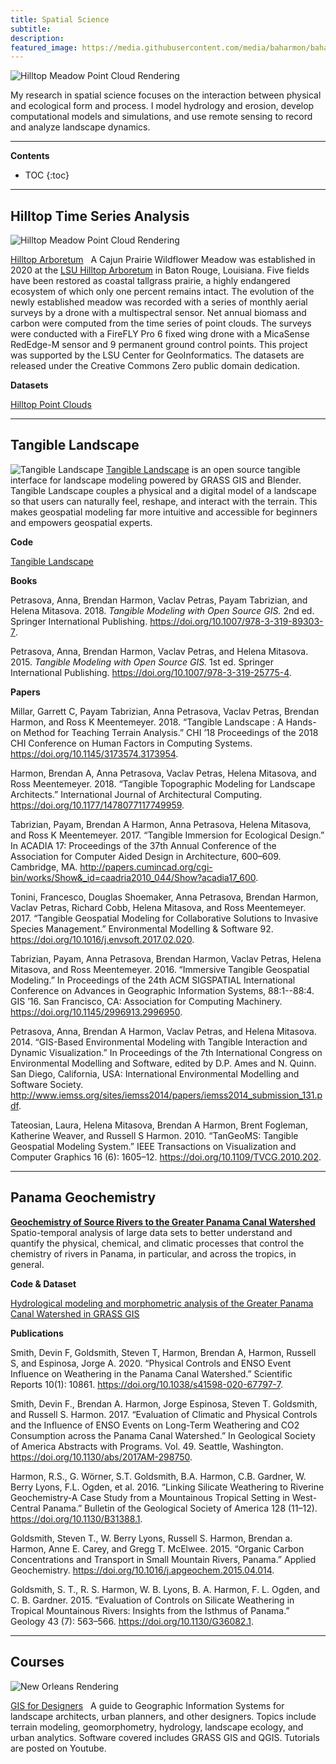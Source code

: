 ```yaml
---
title: Spatial Science
subtitle:
description:
featured_image: https://media.githubusercontent.com/media/baharmon/baharmon.github.io/master/images/spatial-science/hilltop-1.jpg
---
```


![Hilltop Meadow Point Cloud Rendering](https://media.githubusercontent.com/media/baharmon/baharmon.github.io/master/images/spatial-science/hilltop-1.jpg)

My research in spatial science focuses on the interaction between physical and ecological form and process. I model hydrology and erosion, develop computational models and simulations, and use remote sensing to record and analyze landscape dynamics.

---

**Contents**
* TOC
{:toc}

---

## Hilltop Time Series Analysis

![Hilltop Meadow Point Cloud Rendering](https://media.githubusercontent.com/media/baharmon/baharmon.github.io/master/images/spatial-science/hilltop-transect-biomass-2020.png)

[Hilltop Arboretum](https://xyz.cct.lsu.edu/hilltop/)
&nbsp;
A Cajun Prairie Wildflower Meadow was established in 2020 at the
[LSU Hilltop Arboretum](https://www.lsu.edu/hilltop/)
in Baton Rouge, Louisiana.
Five fields have been restored as coastal tallgrass prairie,
a highly endangered ecosystem of which only one percent remains intact.
The evolution of the newly established meadow was recorded
with a series of monthly aerial surveys
by a drone with a multispectral sensor.
Net annual biomass and carbon
were computed from the time series of point clouds.
The surveys were conducted with a
FireFLY Pro 6 fixed wing drone
with a MicaSense RedEdge-M sensor
and 9 permanent ground control points.
This project was supported by the
LSU Center for GeoInformatics.
The datasets are released under the
<i class="fab fa-creative-commons"></i>
Creative Commons Zero
public domain dedication.

**Datasets**

<i class="ms ms-cloud"></i> [Hilltop Point Clouds](https://xyz.cct.lsu.edu/hilltop/)

<!--<i class="ai ai-doi"></i> [Hilltop Dataset]()-->

---

## Tangible Landscape

![Tangible Landscape](https://media.githubusercontent.com/media/baharmon/baharmon.github.io/master/images/tangible-landscape-1.jpg)
[Tangible Landscape](https://tangible-landscape.github.io/)
is an open source tangible interface
for landscape modeling
powered by GRASS GIS and Blender.
Tangible Landscape couples
a physical and a digital model of a landscape
so that users can naturally feel, reshape, and interact
with the terrain.
This makes geospatial modeling
far more intuitive and accessible for beginners
and empowers geospatial experts.

**Code**

<i class="fab fa-github"></i>
[Tangible Landscape](https://github.com/tangible-landscape/grass-tangible-landscape)

**Books**

Petrasova, Anna, Brendan Harmon, Vaclav Petras, Payam Tabrizian, and Helena Mitasova. 2018. *Tangible Modeling with Open Source GIS.* 2nd ed. Springer International Publishing. [<i class="ai ai-doi"></i>](https://doi.org/10.1007/978-3-319-89303-7)https://doi.org/10.1007/978-3-319-89303-7.

Petrasova, Anna, Brendan Harmon, Vaclav Petras, and Helena Mitasova. 2015. *Tangible Modeling with Open Source GIS.* 1st ed. Springer International Publishing. [<i class="ai ai-doi"></i>](https://doi.org/10.1007/978-3-319-25775-4)https://doi.org/10.1007/978-3-319-25775-4.

**Papers**

Millar, Garrett C, Payam Tabrizian, Anna Petrasova, Vaclav Petras, Brendan Harmon, and Ross K Meentemeyer. 2018. “Tangible Landscape : A Hands-on Method for Teaching Terrain Analysis.” CHI ’18 Proceedings of the 2018 CHI Conference on Human Factors in Computing Systems. [<i class="ai ai-doi"></i>](https://doi.org/10.1145/3173574.3173954)https://doi.org/10.1145/3173574.3173954.

Harmon, Brendan A, Anna Petrasova, Vaclav Petras, Helena Mitasova, and Ross Meentemeyer. 2018. “Tangible Topographic Modeling for Landscape Architects.” International Journal of Architectural Computing. [<i class="ai ai-doi"></i>](https://doi.org/10.1177/1478077117749959)https://doi.org/10.1177/1478077117749959.

Tabrizian, Payam, Brendan A Harmon, Anna Petrasova, Helena Mitasova, and Ross K Meentemeyer. 2017. “Tangible Immersion for Ecological Design.” In ACADIA 17: Proceedings of the 37th Annual Conference of the Association for Computer Aided Design in Architecture, 600–609. Cambridge, MA. [<i class="ai ai-doi"></i>](http://papers.cumincad.org/cgi-bin/works/Show&_id=caadria2010_044/Show?acadia17_600)http://papers.cumincad.org/cgi-bin/works/Show&_id=caadria2010_044/Show?acadia17_600.

Tonini, Francesco, Douglas Shoemaker, Anna Petrasova, Brendan Harmon, Vaclav Petras, Richard Cobb, Helena Mitasova, and Ross Meentemeyer. 2017. “Tangible Geospatial Modeling for Collaborative Solutions to Invasive Species Management.” Environmental Modelling & Software 92. [<i class="ai ai-doi"></i>](https://doi.org/10.1016/j.envsoft.2017.02.020)https://doi.org/10.1016/j.envsoft.2017.02.020.

Tabrizian, Payam, Anna Petrasova, Brendan Harmon, Vaclav Petras, Helena Mitasova, and Ross Meentemeyer. 2016. “Immersive Tangible Geospatial Modeling.” In Proceedings of the 24th ACM SIGSPATIAL International Conference on Advances in Geographic Information Systems, 88:1--88:4. GIS ’16. San Francisco, CA: Association for Computing Machinery. [<i class="ai ai-doi"></i>](https://doi.org/10.1145/2996913.2996950)https://doi.org/10.1145/2996913.2996950.

Petrasova, Anna, Brendan A Harmon, Vaclav Petras, and Helena Mitasova. 2014. “GIS-Based Environmental Modeling with Tangible Interaction and Dynamic Visualization.” In Proceedings of the 7th International Congress on Environmental Modelling and Software, edited by D.P. Ames and N. Quinn. San Diego, California, USA: International Environmental Modelling and Software Society. [<i class="ai ai-doi"></i>](http://www.iemss.org/sites/iemss2014/papers/iemss2014_submission_131.pdf)http://www.iemss.org/sites/iemss2014/papers/iemss2014_submission_131.pdf.

Tateosian, Laura, Helena Mitasova, Brendan A Harmon, Brent Fogleman, Katherine Weaver, and Russell S Harmon. 2010. “TanGeoMS: Tangible Geospatial Modeling System.” IEEE Transactions on Visualization and Computer Graphics 16 (6): 1605–12. [<i class="ai ai-doi"></i>](https://doi.org/10.1109/TVCG.2010.202)https://doi.org/10.1109/TVCG.2010.202.

---

## Panama Geochemistry

[**Geochemistry of Source Rivers to the Greater Panama Canal Watershed**](panama-geochemistry)
&nbsp;
Spatio-temporal analysis of large data sets to better understand and quantify the physical, chemical, and climatic processes that control the chemistry of rivers in Panama, in particular, and across the tropics, in general.

**Code & Dataset**

<i class="ai ai-osf"></i>
[Hydrological modeling and morphometric analysis of the Greater Panama Canal Watershed in GRASS GIS](https://osf.io/bx5y6/)

**Publications**

Smith, Devin F, Goldsmith, Steven T, Harmon, Brendan A, Harmon, Russell S, and Espinosa, Jorge A. 2020. “Physical Controls and ENSO Event Influence on Weathering in the Panama Canal Watershed.” Scientific Reports 10(1): 10861. [<i class="ai ai-doi"></i>](https://doi.org/10.1038/s41598-020-67797-7)https://doi.org/10.1038/s41598-020-67797-7.

Smith, Devin F., Brendan A. Harmon, Jorge Espinosa, Steven T. Goldsmith, and Russell S. Harmon. 2017. “Evaluation of Climatic and Physical Controls and the Influence of ENSO Events on Long-Term Weathering and CO2 Consumption across the Panama Canal Watershed.” In Geological Society of America Abstracts with Programs. Vol. 49. Seattle, Washington. [<i class="ai ai-doi"></i>](https://doi.org/10.1130/abs/2017AM-298750)https://doi.org/10.1130/abs/2017AM-298750.

Harmon, R.S., G. Wörner, S.T. Goldsmith, B.A. Harmon, C.B. Gardner, W. Berry Lyons, F.L. Ogden, et al. 2016. “Linking Silicate Weathering to Riverine Geochemistry-A Case Study from a Mountainous Tropical Setting in West-Central Panama.” Bulletin of the Geological Society of America 128 (11–12). [<i class="ai ai-doi"></i>](https://doi.org/10.1130/B31388.1)https://doi.org/10.1130/B31388.1.

Goldsmith, Steven T., W. Berry Lyons, Russell S. Harmon, Brendan a. Harmon, Anne E. Carey, and Gregg T. McElwee. 2015. “Organic Carbon Concentrations and Transport in Small Mountain Rivers, Panama.” Applied Geochemistry. [<i class="ai ai-doi"></i>](https://doi.org/10.1016/j.apgeochem.2015.04.014)https://doi.org/10.1016/j.apgeochem.2015.04.014.

Goldsmith, S. T., R. S. Harmon, W. B. Lyons, B. A. Harmon, F. L. Ogden, and C. B. Gardner. 2015. “Evaluation of Controls on Silicate Weathering in Tropical Mountainous Rivers: Insights from the Isthmus of Panama.” Geology 43 (7): 563–566. [<i class="ai ai-doi"></i>](https://doi.org/10.1130/G36082.1)https://doi.org/10.1130/G36082.1.

---

## Courses

![New Orleans Rendering](https://media.githubusercontent.com/media/baharmon/baharmon.github.io/master/images/new-orleans/new-orleans-render-2.png)

[GIS for Designers](gis-for-designers)
&nbsp;
A guide to Geographic Information Systems for landscape architects, urban planners, and other designers. Topics include terrain modeling, geomorphometry, hydrology, landscape ecology, and urban analytics. Software covered includes GRASS GIS and QGIS. Tutorials are posted on [<i class="fab fa-youtube"></i>](https://www.youtube.com/c/BrendanHarmon) Youtube.
